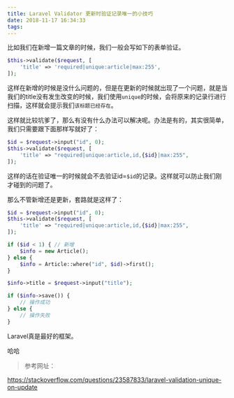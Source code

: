 ```yaml
---
title: Laravel Validator 更新时验证记录唯一的小技巧
date: 2018-11-17 16:34:33
tags:
---
```

比如我们在新增一篇文章的时候，我们一般会写如下的表单验证。

````php
$this->validate($request, [
    'title' => 'required|unique:article|max:255',
]);
````

这样在新增的时候是没什么问题的，但是在更新的时候就出现了一个问题，就是当我们的title没有发生改变的时候，我们使用`unique`的时候，会将原来的记录行进行扫描，这样就会提示我们`该标题已经存在`。

这样就比较坑爹了，那么有没有什么办法可以解决呢。办法是有的，其实很简单，我们只需要跟下面那样写就好了：

````php
$id = $request->input("id", 0);
$this->validate($request, [
    'title' => "required|unique:article,id,{$id}|max:255",
]);
````

这样的话在验证唯一的时候就会不去验证id=`$id`的记录。这样就可以防止我们刚才碰到的问题了。

那么不管新增还是更新，套路就是这样了：

````php
$id = $request->input("id", 0);
$this->validate($request, [
    'title' => "required|unique:article,id,{$id}|max:255",
]);

if ($id < 1) { // 新增
    $info = new Article();
} else {
    $info = Article::where("id", $id)->first();
}

$info->title = $request->input("title");

if ($info->save()) {
    // 操作成功
} else {
    // 操作失败
}
````

Laravel真是最好的框架。

哈哈

> 参考网址：

https://stackoverflow.com/questions/23587833/laravel-validation-unique-on-update
